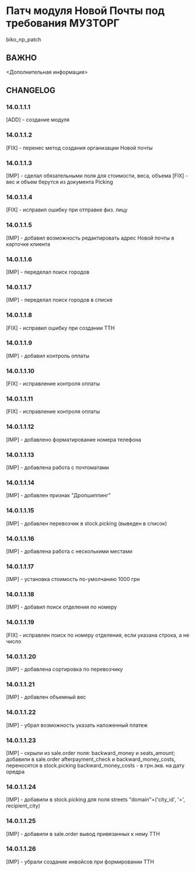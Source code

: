 # Патч модуля Новой Почты под требования МУЗТОРГ

biko_np_patch

## ВАЖНО

<Дополнительная информация>

## CHANGELOG

### 14.0.1.1.1

[ADD] - создание модуля

### 14.0.1.1.2

[FIX] - перенес метод создания организации Новой почты

### 14.0.1.1.3

[IMP] - сделал обязательными поля для стоимости, веса, объема [FIX] - вес и объем берутся из документа Picking

### 14.0.1.1.4

[FIX] - исправил ошибку при отправке физ. лицу

### 14.0.1.1.5

[IMP] - добавил возможность редактировать адрес Новой почты в карточке клиента

### 14.0.1.1.6

[IMP] - переделал поиск городов

### 14.0.1.1.7

[IMP] - переделал поиск городов в списке

### 14.0.1.1.8

[FIX] - исправил ошибку при создании ТТН

### 14.0.1.1.9

[IMP] - добавил контроль оплаты

### 14.0.1.1.10

[FIX] - исправление контроля оплаты

### 14.0.1.1.11

[FIX] - исправление контроля оплаты

### 14.0.1.1.12

[IMP] - добавлено форматирование номера телефона

### 14.0.1.1.13

[IMP] - добавлена работа с почтоматами

### 14.0.1.1.14

[IMP] - добавлен признак "Дропшиппинг"

### 14.0.1.1.15

[IMP] - добавлен перевозчик в stock.picking (выведен в список)

### 14.0.1.1.16

[IMP] - добавлена работа с несколькими местами

### 14.0.1.1.17

[IMP] - установка стоимость по-умолчанию 1000 грн

### 14.0.1.1.18

[IMP] - добавил поиск отделения по номеру

### 14.0.1.1.19

[FIX] - исправлен поиск по номеру отделения, если указана строка, а не число

### 14.0.1.1.20

[IMP] - добавлена сортировка по перевозчику

### 14.0.1.1.21

[IMP] - добавлен объемный вес

### 14.0.1.1.22

[IMP] - убрал возможность указать наложенный платеж

### 14.0.1.1.23

[IMP] - скрыли  из sale.order поля: backward_money и seats_amount;
добавили в sale.order afterpayment_check и backward_money_costs, переносятся в stock.picking
backward_money_costs - в грн.экв. на дату оредра

### 14.0.1.1.24

[IMP] - добавили в stock.picking для поля streets "domain"=('city_id', '=', recipient_city)

### 14.0.1.1.25

[IMP] - добавили в sale.order вывод привязанных к нему ТТН

### 14.0.1.1.26

[IMP] - убрали создание инвойсов при формировании ТТН
